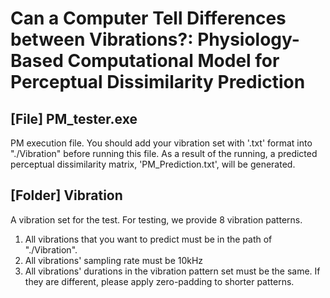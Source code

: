 # Can a Computer Tell Differences between Vibrations?: Physiology-Based Computational Model for Perceptual Dissimilarity Prediction


## [File] PM_tester.exe
PM execution file. You should add your vibration set with '.txt' format into "./Vibration" before running this file. As a result of the running, a predicted perceptual dissimilarity matrix, 'PM_Prediction.txt', will be generated.
				
## [Folder] Vibration
A vibration set for the test. For testing, we provide 8 vibration patterns.
1. All vibrations that you want to predict must be in the path of "./Vibration".
2. All vibrations' sampling rate must be 10kHz
3. All vibrations' durations in the vibration pattern set must be the same. If they are different, please apply zero-padding to shorter patterns.
